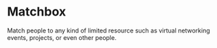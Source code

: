# Matchbox
Match people to any kind of limited resource such as virtual networking events, projects, or even other people.
